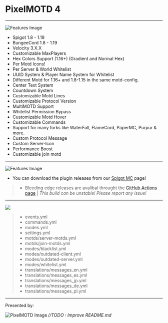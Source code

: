 # PixelMOTD 4
---

<img align="center" alt="Features Image" src="https://cdn.discordapp.com/attachments/987409771302883341/987454796376207360/FeatureList.png">



* Spigot 1.8 - 1.19
* BungeeCord 1.8 - 1.19
* Velocity 3.X.X
* Customizable MaxPlayers
* Hex Colors Support (1.16+) (Gradient and Normal Hex)
* Per Motd Icons!
* Per Server & World Whitelist
* UUID System & Player Name System for Whitelist
* Different Motd for 1.16+ and 1.8-1.15 in the same motd-config.
* Center Text System
* Countdown System
* Customizable Motd Lines
* Customizable Protocol Version
* MultiMOTD Support
* Whitelist Permission Bypass
* Customizable Motd Hover
* Customizable Commands
* Support for many forks like WaterFall, FlameCord, PaperMC, Purpur & more.
* Custom Protocol Message
* Custom Server-Icon
* Performance Boost
* Customizable join motd

---


<img align="center" alt="Features Image" src="https://cdn.discordapp.com/attachments/987409771302883341/987454795906433054/DownloadLink.png">

- You can download the plugin releases from our [Spigot MC](https://www.spigotmc.org/resources/%E2%9E%A5-pixel-motd-1-8-1-19.37177) page!
> - Bleeding edge releases are avalibal throught the [GitHub Actions page](https://github.com/MrUniverse44/XPixelMotd4/actions)  |  *This build can be unstable! Please report any issue!*

---

<img align="center" src="https://i.imgur.com/GIDYa8z.png">

> - events.yml
> - commands.yml
> - modes.yml
> - settings.yml
> - motds/server-motds.yml
> - motds/join-motds.yml
> - modes/blacklist.yml
> - modes/outdated-client.yml
> - modes/outdated-server.yml
> - modes/whitelist.yml
> - translations/messages_en.yml
> - translations/messages_es.yml
> - translations/messages_jp.yml
> - translations/messages_de.yml
> - translations/messages_pl.yml

---

Presented by:

<img align="left" alt="PixelMOTD Image" src="https://i.imgur.com/jUBJjHy.png" />

*//TODO : Improve README.md*
